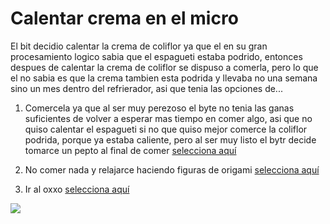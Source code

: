 [//]: # (Por: Martin Vega)

# Calentar crema en el micro

[//]: # (agregar la historia, para ir a: )

El bit decidio calentar la crema de coliflor ya que el en su gran procesamiento logico sabia que el espagueti estaba podrido, entonces despues de calentar la crema de coliflor se dispuso a comerla, pero lo que el no sabia es que la crema tambien esta podrida y llevaba no una semana sino un mes dentro del refrierador, asi que tenia las opciones de...


[//]: # (tomar-pepto.md)
[//]: # (hacer-origami.md)
[//]: # (ir-al-oxxo.md)

1. Comercela ya que al ser muy perezoso el byte no tenia las ganas suficientes de volver a esperar mas tiempo en comer algo, asi que no quiso calentar el espagueti si no que quiso mejor comerce la coliflor podrida, porque ya estaba caliente, pero al ser muy listo el bytr decide tomarce un pepto al final de comer [selecciona aquí](tomar-pepto.md)

2. No comer nada y relajarce haciendo figuras de origami [selecciona aquí](hacer-origami.md)

3. Ir al oxxo  [selecciona aquí](ir-al-oxxo.md)


![](bitecito.png)




